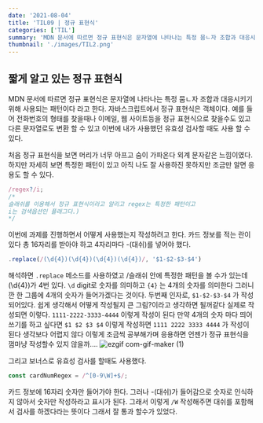 ```yaml
---
date: '2021-08-04'
title: 'TIL09 | 정규 표현식'
categories: ['TIL']
summary: 'MDN 문서에 따르면 정규 표현식은 문자열에 나타나는 특정 뭄ㄴ자 조합과 대응시키기 위해 사용되는 패턴이다 라고 한다. 자바스크립트에서 정규 표현식은 객체이다.   '
thumbnail: './images/TIL2.png'
---
```


## 짧게 알고 있는 정규 표현식

MDN 문서에 따르면 정규 표현식은 문자열에 나타나는 특정 뭄ㄴ자 조합과 대응시키기 위해 사용되는 패턴이다 라고 한다. 자바스크립트에서 정규 표현식은 객체이다. 예를 들어 전화번호의 형태를 찾을때나 이메일, 웹 사이트등을 정규 표현식으로 찾을수도 있고 다른 문자열로도 변환 할 수 있고 이번에 내가 사용했던 유효성 검사할 때도 사용 할 수있다.

처음 정규 표현식을 보면 머리가 너무 아프고 숨이 가파온다 외계 문자같은 느낌이였다. 하지만 자세히 보면 특정한 패턴이 있고 아직 나도 잘 사용하진 못하지만 조금만 알면 응용도 할 수 있다.

```jsx
/regex?/i;
/*
슬래쉬를 이용해서 정규 표현식이라고 알리고 regex는 특정한 패턴이고 
i는 검색옵션인 플래그다.)
*/
```

이번에 과제를 진행하면서 어떻게 사용했는지 작성하려고 한다. 카드 정보를 적는 란이 있다 총 16자리를 받아야 하고 4자리마다 -(대쉬)를 넣어야 했다.

```jsx
.replace(/(\d{4})(\d{4})(\d{4})(\d{4})/, '$1-$2-$3-$4')
```

해석하면 `.replace` 메소드를 사용하였고 /슬래쉬 안에 특정한 패턴을 볼 수가 있는데 (\d{4})가 4번 있다. `\d` digit로 숫자를 의미하고 `{4}` 는 4개의 숫자를 의미한다 그러니깐 한 그룹에 4개의 숫자가 들어가겠다는 것이다.
두번째 인자로, `$1-$2-$3-$4` 가 작성되어있다. 쉽게 생각해서 어떻게 작성될지 큰 그림?이라고 생각하면 될꺼같다 실제로 작성되면 이렇다. `1111-2222-3333-4444` 이렇게 작성이 된다 만약 4개의 숫자 마다 띄어쓰기를 하고 싶다면 `$1 $2 $3 $4` 이렇게 작성하면 `1111 2222 3333 4444` 가 작성이 된다 생각보다 어렵지 않다 이렇게 조금씩 공부해가며 응용하면 언젠가 정규 표현식을 껌마냥 작성할수 있지 않을까....
![ezgif com-gif-maker (1)](https://user-images.githubusercontent.com/60437099/128211273-454aacb9-1e04-48cb-b190-cd5fcb333dd1.gif)

그리고 보너스로 유효성 검사를 할때도 사용했다.

```jsx
const cardNumRegex = /^[0-9\W]+$/;
```

카드 정보에 16자리 숫자만 들어가야 한다. 그러나 -(대쉬)가 들어감으로 숫자로 인식하지 않아서 숫자만 작성하라고 표시가 된다. 그래서 이렇게 `/W` 작성해주면 대쉬를 포함해서 검사를 하겠다라는 뜻이다 그래서 잘 통과 할수가 있었다.
